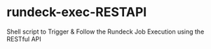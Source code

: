 # rundeck-exec-RESTAPI
Shell script to Trigger &amp; Follow the Rundeck Job Execution using the RESTful API
